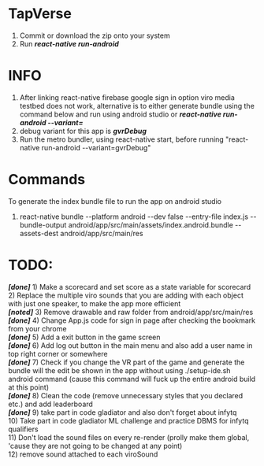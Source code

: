 # TapVerse
1) Commit or download the zip onto your system
2) Run ***react-native run-android***

# INFO
1) After linking react-native firebase google sign in option viro media testbed does not work, alternative is to either generate bundle using the command below and run using android studio or ***react-native run-android --variant=<debug variant>***
2) debug variant for this app is ***gvrDebug***
3) Run the metro bundler, using react-native start, before running "react-native run-android --variant=gvrDebug"

# Commands
To generate the index bundle file to run the app on android studio<br>
1) react-native bundle --platform android --dev false --entry-file index.js --bundle-output android/app/src/main/assets/index.android.bundle --assets-dest android/app/src/main/res 


# TODO: 
***[done]*** 1) Make a scorecard and set score as a state variable for scorecard <br>
2) Replace the multiple viro sounds that you are adding with each object with just one speaker, to make the app more efficient<br>
***[noted]*** 3) Remove drawable and raw folder from android/app/src/main/res<br>
***[done]*** 4) Change App.js code for sign in page after checking the bookmark from your chrome <br>
***[done]*** 5) Add a exit button in the game screen<br>
***[done]*** 6) Add log out button in the main menu and also add a user name in top right corner or somewhere<br>
***[done]*** 7) Check if you change the VR part of the game and generate the bundle will the edit be shown in the app without using ./setup-ide.sh android command (cause this command will fuck up the entire android build at this point)<br>
***[done]*** 8) Clean the code (remove unnecessary styles that you declared etc.) and add leaderboard<br>
***[done]*** 9) take part in code gladiator and also don't forget about infytq<br>
10) Take part in code gladiator ML challenge and practice DBMS for infytq qualifiers<br>
11) Don't load the sound files on every re-render (prolly make them global, 'cause they are not going to be changed at any point)<br>
12) remove sound attached to each viroSound<br>
